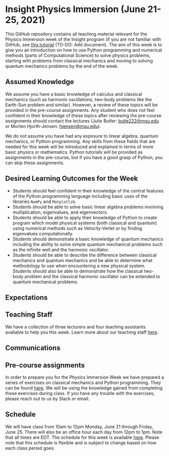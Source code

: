 # Insight Physics Immersion (June 21-25, 2021)

This GitHub repository contains all teaching material relevant for the Physics Immersion week of the Insight program (if you are not familiar with GitHub, see [this tutorial](docs/src/JuliesMaterial/Git.md) (TO-DO: Add document).  The aim of this week is to give you an introduction on how to use Python programming and numerical methods (parts of Computational Science) to solve physics problems, starting with problems from classical mechanics and moving to solving quantum mechanics problems by the end of the week.

## Assumed Knowledge
We assume you have a basic knowledge of calculus and classical mechanics (such as harmonic oscillations, two-body problems like the Earth-Sun problem and similar).  However, a review of these topics will be provided in the pre-course assignments. Any student who does not feel confident in their knowledge of these topics after reviewing the pre-course assignments should contact the lectures (Julie Butler: butle222@msu.edu or Morten Hjorth-Jensen: hjensen@msu.edu).

We do not assume you have had any exposure to linear algebra, quantum mechanics, or Python programming.  Any skills from these fields that are needed for this week will be introduced and explained in terms of more basic physics or mathematics.  Python tutorials will be provided as assignments in the pre-course, but if you have a good grasp of Python, you can skip these assignments.

## Desired Learning Outcomes for the Week
* Students should feel confident in their knowledge of the central features of the Python programming language including basic uses of the libraries `NumPy` and `Matplotlib`.
* Students should be able to solve basic linear algebra problems involving multiplication, eigenvalues, and eigenvectors.
* Students should be able to apply their knowledge of Python to create program which model physical systems (both classical and quantum) using numerical methods such as Velocity-Verlet or by finding eigenvalues computationally.
* Students should demonstrate a basic knowledge of quantum mechanics including the ability to solve simple quantum mechanical problems such as the infinite well and the harmonic oscillator.
* Students should be able to describe the difference between classical mechanics and quantum mechanics and be able to determine what methodology to use when encountering a new physical system.  Students should also be able to demonstrate how the classical two-body problem and the classical harmonic oscillator can be extended to quantum mechanical problems.

## Expectations


## Teaching Staff
We have a collection of three lecturers and four teaching assistants avaliable to help you this week.  Learn more about our teaching staff [here](people.md).

## Communications

## Pre-course assignments

In order to prepare you for the Physics Immersion Week we have prepared a series of exercises on classical mechanics and Python programming. They can be found [here](precourse.md).  We will be using the knowledge gained from completing these exercises during class.  If you have any trouble with the exercises, please reach out to us by Slack or email.


## Schedule

We will have class from 10am to 12pm Monday, June 21 through Friday, June 25.  There will also be an office hour each day from 12pm to 1pm.  Note that all times are EDT.  The schedule for this week is available [here](schedule.md).  Please note that this schedule is flexible and is subject to change based on how each class period goes.  
